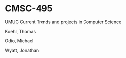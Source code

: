 # CMSC-495
UMUC Current Trends and projects in Computer Science

Koehl, Thomas

Odio, Michael

Wyatt, Jonathan

